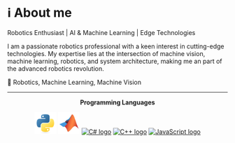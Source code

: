 # :information_source: About me

Robotics Enthusiast | AI & Machine Learning | Edge Technologies

I am a passionate robotics professional with a keen interest in cutting-edge technologies. My expertise lies at the intersection of machine vision, machine learning, robotics, and system architecture, making me an part of the advanced robotics revolution.

:large_blue_diamond: Robotics, Machine Learning, Machine Vision

---

<p align="center"> <b> Programming Languages </b> </p>

<p align="center">
<a href="https://www.python.org/"><img src="https://github.com/devicons/devicon/blob/master/icons/python/python-original.svg" alt="Python logo" width="50wv" height="50hw"/></a>
<a href="https://www.mathworks.com/products/matlab.html"><img src="https://github.com/devicons/devicon/blob/master/icons/matlab/matlab-original.svg" alt="Matlab logo" width="50wv" height="50hw"/></a>
<a href="https://learn.microsoft.com/en-us/dotnet/csharp/"><img src="https://cdn.cdnlogo.com/logos/c/27/c.svg" alt="C# logo" width="50wv" height="50hw"/></a>
<a href="https://learn.microsoft.com/en-us/cpp/?view=msvc-170"><img src="https://cdn.cdnlogo.com/logos/c/76/c.svg" alt="C++ logo" width="50wv" height="50hw"/></a>
<a href="https://developer.mozilla.org/en-US/docs/Web/JavaScript"><img src="https://upload.wikimedia.org/wikipedia/commons/9/99/Unofficial_JavaScript_logo_2.svg" alt="JavaScript logo" width="50wv" height="50hw"/></a>
</p>
